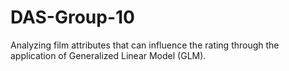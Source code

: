 # DAS-Group-10
Analyzing film attributes that can influence the rating through the application of Generalized Linear Model (GLM).

